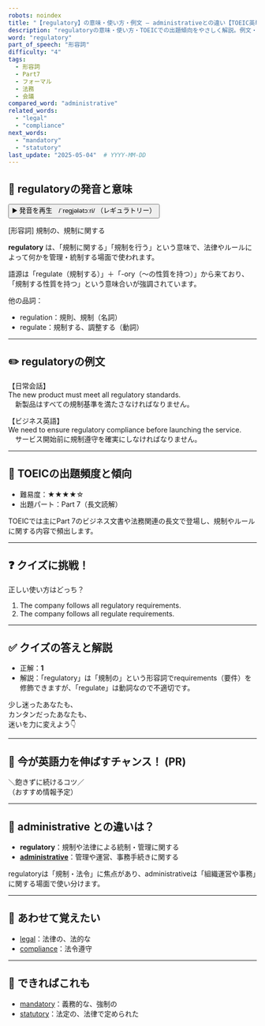 ```yaml
---
robots: noindex
title: "【regulatory】の意味・使い方・例文 ― administrativeとの違い【TOEIC英単語】"
description: "regulatoryの意味・使い方・TOEICでの出題傾向をやさしく解説。例文・クイズ付きでadministrativeとの違いもわかりやすく学べます。"
word: "regulatory"
part_of_speech: "形容詞"
difficulty: "4"
tags:
  - 形容詞
  - Part7
  - フォーマル
  - 法務
  - 会議
compared_word: "administrative"
related_words:
  - "legal"
  - "compliance"
next_words:
  - "mandatory"
  - "statutory"
last_update: "2025-05-04"  # YYYY-MM-DD
---
```


## 🔰 regulatoryの発音と意味

<button class="play-audio" onclick="playTTS('regulatory')">
  <span class="play-audio-main">
    ▶️ 発音を再生　/ˈreɡjələtɔːri/
  </span>
  <span class="play-audio-sub">
    （レギュラトリー）
  </span>
</button>

[形容詞] 規制の、規制に関する

**regulatory** は、「規制に関する」「規制を行う」という意味で、法律やルールによって何かを管理・統制する場面で使われます。

語源は「regulate（規制する）」＋「-ory（～の性質を持つ）」から来ており、「規制する性質を持つ」という意味合いが強調されています。

他の品詞：  
- regulation：規則、規制（名詞）
- regulate：規制する、調整する（動詞）

---

## ✏️ regulatoryの例文

【日常会話】  
The new product must meet all regulatory standards.  
　新製品はすべての規制基準を満たさなければなりません。

【ビジネス英語】  
We need to ensure regulatory compliance before launching the service.  
　サービス開始前に規制遵守を確実にしなければなりません。

---

## 🎯 TOEICの出題頻度と傾向

- 難易度：★★★★☆
- 出題パート：Part 7（長文読解）

TOEICでは主にPart 7のビジネス文書や法務関連の長文で登場し、規制やルールに関する内容で頻出します。

---

## ❓ クイズに挑戦！

正しい使い方はどっち？

1. The company follows all regulatory requirements.  
2. The company follows all regulate requirements.

---

## ✅ クイズの答えと解説

- 正解：**1**
- 解説：「regulatory」は「規制の」という形容詞でrequirements（要件）を修飾できますが、「regulate」は動詞なので不適切です。

少し迷ったあなたも、  
カンタンだったあなたも、  
迷いを力に変えよう👇️

---

## 🚀 今が英語力を伸ばすチャンス！ (PR)

<div class="info-center">
＼飽きずに続けるコツ／<br>  
（おすすめ情報予定）
</div>

---

## 🤔  administrative との違いは？

- **regulatory**：規制や法律による統制・管理に関する
- **[administrative](/word/administrative)**：管理や運営、事務手続きに関する

regulatoryは「規制・法令」に焦点があり、administrativeは「組織運営や事務」に関する場面で使い分けます。

---

## 🧩 あわせて覚えたい

- [legal](/word/legal)：法律の、法的な
- [compliance](/word/compliance)：法令遵守

---

## 📖 できればこれも

- [mandatory](/word/mandatory)：義務的な、強制の
- [statutory](/word/statutory)：法定の、法律で定められた

<!-- cvid: aid03_bid27 -->
